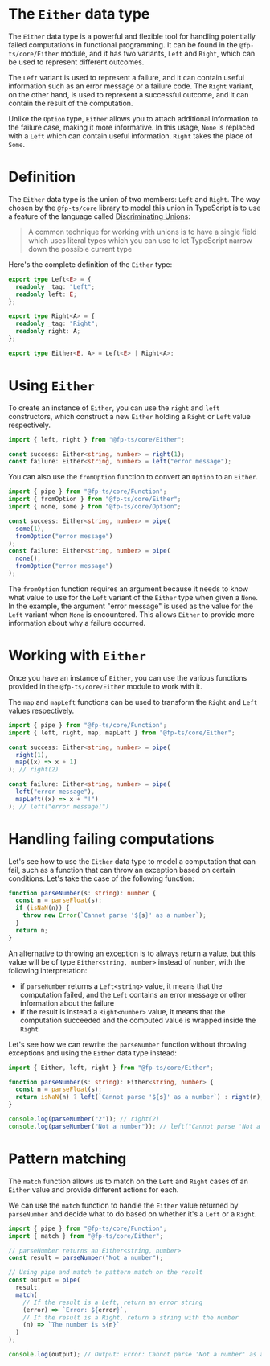 # The `Either` data type

The `Either` data type is a powerful and flexible tool for handling potentially failed computations in functional programming. It can be found in the `@fp-ts/core/Either` module, and it has two variants, `Left` and `Right`, which can be used to represent different outcomes.

The `Left` variant is used to represent a failure, and it can contain useful information such as an error message or a failure code. The `Right` variant, on the other hand, is used to represent a successful outcome, and it can contain the result of the computation.

Unlike the `Option` type, `Either` allows you to attach additional information to the failure case, making it more informative.
In this usage, `None` is replaced with a `Left` which can contain useful information. `Right` takes the place of `Some`.

# Definition

The `Either` data type is the union of two members: `Left` and `Right`. The way chosen by the `@fp-ts/core` library to model this union in TypeScript is to use a feature of the language called [Discriminating Unions](https://www.typescriptlang.org/docs/handbook/unions-and-intersections.html#discriminating-unions):

> A common technique for working with unions is to have a single field which uses literal types which you can use to let TypeScript narrow down the possible current type

Here's the complete definition of the `Either` type:

```ts
export type Left<E> = {
  readonly _tag: "Left";
  readonly left: E;
};

export type Right<A> = {
  readonly _tag: "Right";
  readonly right: A;
};

export type Either<E, A> = Left<E> | Right<A>;
```

# Using `Either`

To create an instance of `Either`, you can use the `right` and `left` constructors, which construct a new `Either` holding a `Right` or `Left` value respectively.

```ts
import { left, right } from "@fp-ts/core/Either";

const success: Either<string, number> = right(1);
const failure: Either<string, number> = left("error message");
```

You can also use the `fromOption` function to convert an `Option` to an `Either`.

```ts
import { pipe } from "@fp-ts/core/Function";
import { fromOption } from "@fp-ts/core/Either";
import { none, some } from "@fp-ts/core/Option";

const success: Either<string, number> = pipe(
  some(1),
  fromOption("error message")
);
const failure: Either<string, number> = pipe(
  none(),
  fromOption("error message")
);
```

The `fromOption` function requires an argument because it needs to know what value to use for the `Left` variant of the `Either` type when given a `None`. In the example, the argument "error message" is used as the value for the `Left` variant when `None` is encountered. This allows `Either` to provide more information about why a failure occurred.

# Working with `Either`

Once you have an instance of `Either`, you can use the various functions provided in the `@fp-ts/core/Either` module to work with it.

The `map` and `mapLeft` functions can be used to transform the `Right` and `Left` values respectively.

```ts
import { pipe } from "@fp-ts/core/Function";
import { left, right, map, mapLeft } from "@fp-ts/core/Either";

const success: Either<string, number> = pipe(
  right(1),
  map((x) => x + 1)
); // right(2)

const failure: Either<string, number> = pipe(
  left("error message"),
  mapLeft((x) => x + "!")
); // left("error message!")
```

# Handling failing computations

Let's see how to use the `Either` data type to model a computation that can fail, such as a function that can throw an exception based on certain conditions. Let's take the case of the following function:

```ts
function parseNumber(s: string): number {
  const n = parseFloat(s);
  if (isNaN(n)) {
    throw new Error(`Cannot parse '${s}' as a number`);
  }
  return n;
}
```

An alternative to throwing an exception is to always return a value, but this value will be of type `Either<string, number>` instead of `number`, with the following interpretation:

- if `parseNumber` returns a `Left<string>` value, it means that the computation failed, and the `Left` contains an error message or other information about the failure
- if the result is instead a `Right<number>` value, it means that the computation succeeded and the computed value is wrapped inside the `Right`

Let's see how we can rewrite the `parseNumber` function without throwing exceptions and using the `Either` data type instead:

```ts
import { Either, left, right } from "@fp-ts/core/Either";

function parseNumber(s: string): Either<string, number> {
  const n = parseFloat(s);
  return isNaN(n) ? left(`Cannot parse '${s}' as a number`) : right(n);
}

console.log(parseNumber("2")); // right(2)
console.log(parseNumber("Not a number")); // left("Cannot parse 'Not a number' as a number")
```

# Pattern matching

The `match` function allows us to match on the `Left` and `Right` cases of an `Either` value and provide different actions for each.

We can use the `match` function to handle the `Either` value returned by `parseNumber` and decide what to do based on whether it's a `Left` or a `Right`.

```ts
import { pipe } from "@fp-ts/core/Function";
import { match } from "@fp-ts/core/Either";

// parseNumber returns an Either<string, number>
const result = parseNumber("Not a number");

// Using pipe and match to pattern match on the result
const output = pipe(
  result,
  match(
    // If the result is a Left, return an error string
    (error) => `Error: ${error}`,
    // If the result is a Right, return a string with the number
    (n) => `The number is ${n}`
  )
);

console.log(output); // Output: Error: Cannot parse 'Not a number' as a number
```
